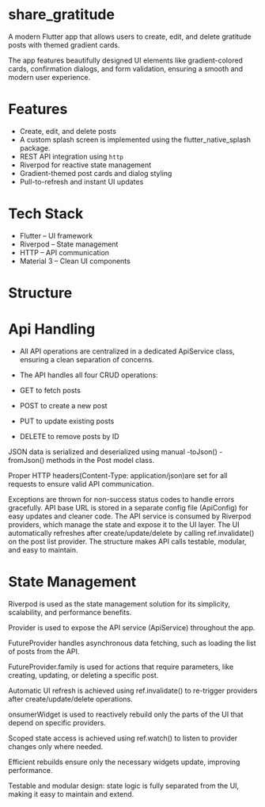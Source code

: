 # share_gratitude


A modern Flutter app that allows users to create, edit, and delete gratitude posts with  themed gradient cards. 

The app features beautifully designed UI elements like gradient-colored cards, 
confirmation dialogs, and form validation, ensuring a smooth and modern user experience.


#  Features

-  Create, edit, and delete posts
- A custom splash screen is implemented using the flutter_native_splash package.
-  REST API integration using `http`
-  Riverpod for reactive state management
-  Gradient-themed post cards and dialog styling
-  Pull-to-refresh and instant UI updates



#  Tech Stack

- Flutter – UI framework
- Riverpod – State management
- HTTP – API communication
- Material 3 – Clean UI components

# Structure



# Api Handling

- All API operations are centralized in a dedicated ApiService class, ensuring a clean separation of concerns.

- The API handles all four CRUD operations:

- GET to fetch posts
- POST to create a new post
- PUT to update existing posts
- DELETE to remove posts by ID

JSON data is serialized and deserialized using manual
    -toJson() 
    -fromJson() methods in the Post model class.

Proper HTTP headers(Content-Type: application/json)are set for all requests to ensure valid API communication.

Exceptions are thrown for non-success status codes to handle errors gracefully.
API base URL is stored in a separate config file (ApiConfig) for easy updates and cleaner code.
The API service is consumed by Riverpod providers, which manage the state and expose it to the UI layer.
The UI automatically refreshes after create/update/delete by calling ref.invalidate() on the post list provider.
The structure makes API calls testable, modular, and easy to maintain.

# State Management

Riverpod is used as the state management solution for its simplicity, scalability, and performance benefits.

Provider is used to expose the API service (ApiService) throughout the app.

FutureProvider handles asynchronous data fetching, such as loading the list of posts from the API.

FutureProvider.family is used for actions that require parameters, like creating, updating, or deleting a specific post.

Automatic UI refresh is achieved using ref.invalidate() to re-trigger providers after create/update/delete operations.

onsumerWidget is used to reactively rebuild only the parts of the UI that depend on specific providers.

Scoped state access is achieved using ref.watch() to listen to provider changes only where needed.

Efficient rebuilds ensure only the necessary widgets update, improving performance.

Testable and modular design: state logic is fully separated from the UI, making it easy to maintain and extend.
